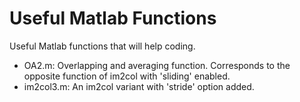 # Useful Matlab Functions
Useful Matlab functions that will help coding.

* OA2.m: Overlapping and averaging function. Corresponds to the opposite function of im2col with 'sliding' enabled.
* im2col3.m: An im2col variant with 'stride' option added.
